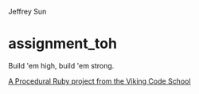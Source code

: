 Jeffrey Sun

assignment_toh
==============

Build 'em high, build 'em strong.

[A Procedural Ruby project from the Viking Code School](http://www.vikingcodeschool.com)
